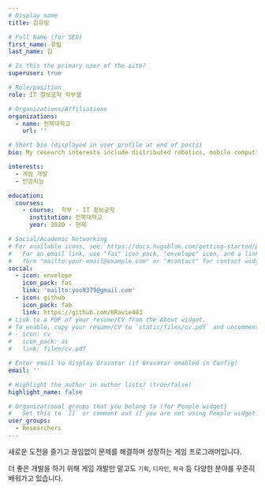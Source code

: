 ```yaml
---
# Display name
title: 김유림

# Full Name (for SEO)
first_name: 유림
last_name: 김

# Is this the primary user of the site?
superuser: true

# Role/position
role: IT 정보공학 학부생

# Organizations/Affiliations
organizations:
  - name: 전북대학교
    url: ''

# Short bio (displayed in user profile at end of posts)
bio: My research interests include distributed robotics, mobile computing and programmable matter.

interests:
  - 게임 개발
  - 인공지능

education:
  courses:
    - course:  학부 - IT 정보공학
      institution: 전북대학교
      year: 2020 - 현재

# Social/Academic Networking
# For available icons, see: https://docs.hugoblox.com/getting-started/page-builder/#icons
#   For an email link, use "fas" icon pack, "envelope" icon, and a link in the
#   form "mailto:your-email@example.com" or "#contact" for contact widget.
social:
  - icon: envelope
    icon_pack: fas
    link: 'mailto:yoo9379@gmail.com'
  - icon: github
    icon_pack: fab
    link: https://github.com/KRavie403
# Link to a PDF of your resume/CV from the About widget.
# To enable, copy your resume/CV to `static/files/cv.pdf` and uncomment the lines below.
# - icon: cv
#   icon_pack: ai
#   link: files/cv.pdf

# Enter email to display Gravatar (if Gravatar enabled in Config)
email: ''

# Highlight the author in author lists? (true/false)
highlight_name: false

# Organizational groups that you belong to (for People widget)
#   Set this to `[]` or comment out if you are not using People widget.
user_groups:
  - Researchers
---
```


새로운 도전을 즐기고 끊임없이 문제를 해결하며 성장하는 게임 프로그래머입니다.

더 좋은 개발을 하기 위해 게임 개발만 말고도 `기획`, `디자인`, `작곡` 등 다양한 분야를 꾸준히 배워가고 있습니다.<br><br>
